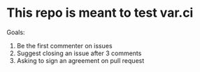 # This repo is meant to test var.ci

Goals:

1. Be the first commenter on issues
2. Suggest closing an issue after 3 comments
3. Asking to sign an agreement on pull request
